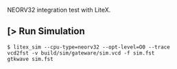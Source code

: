 NEORV32 integration test with LiteX.

[> Run Simulation
-----------------
````
$ litex_sim --cpu-type=neorv32 --opt-level=O0 --trace
vcd2fst -v build/sim/gateware/sim.vcd -f sim.fst
gtkwave sim.fst
````
